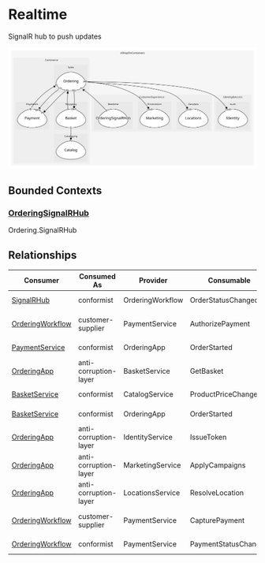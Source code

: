 

# Realtime
SignalR hub to push updates

![contextmap](./contextmap.svg)

## Bounded Contexts

### [OrderingSignalRHub](boundedcontexts/ordering_signal_rhub/index.md)
Ordering.SignalRHub



## Relationships
| Consumer | Consumed As | Provider | Consumable | Provided As |
| --- | --- | --- | --- | --- |
| [SignalRHub](boundedcontexts/ordering_signal_rhub/services/signal_rhub/index.md) | conformist | OrderingWorkflow | OrderStatusChanged | published-language |
| [OrderingWorkflow](../../../commerce/subdomains/sales/boundedcontexts/ordering/services/ordering_workflow/index.md) | customer-supplier | PaymentService | AuthorizePayment | open-host-service |
| [PaymentService](../../../commerce/subdomains/payments/boundedcontexts/payment/services/payment_service/index.md) | conformist | OrderingApp | OrderStarted | published-language |
| [OrderingApp](../../../commerce/subdomains/sales/boundedcontexts/ordering/services/ordering_app/index.md) | anti-corruption-layer | BasketService | GetBasket | open-host-service |
| [BasketService](../../../commerce/subdomains/shopping/boundedcontexts/basket/services/basket_service/index.md) | conformist | CatalogService | ProductPriceChanged | published-language |
| [BasketService](../../../commerce/subdomains/shopping/boundedcontexts/basket/services/basket_service/index.md) | conformist | OrderingApp | OrderStarted | published-language |
| [OrderingApp](../../../commerce/subdomains/sales/boundedcontexts/ordering/services/ordering_app/index.md) | anti-corruption-layer | IdentityService | IssueToken | open-host-service |
| [OrderingApp](../../../commerce/subdomains/sales/boundedcontexts/ordering/services/ordering_app/index.md) | anti-corruption-layer | MarketingService | ApplyCampaigns | open-host-service |
| [OrderingApp](../../../commerce/subdomains/sales/boundedcontexts/ordering/services/ordering_app/index.md) | anti-corruption-layer | LocationsService | ResolveLocation | open-host-service |
| [OrderingWorkflow](../../../commerce/subdomains/sales/boundedcontexts/ordering/services/ordering_workflow/index.md) | customer-supplier | PaymentService | CapturePayment | open-host-service |
| [OrderingWorkflow](../../../commerce/subdomains/sales/boundedcontexts/ordering/services/ordering_workflow/index.md) | conformist | PaymentService | PaymentStatusChanged | published-language |
	
	
